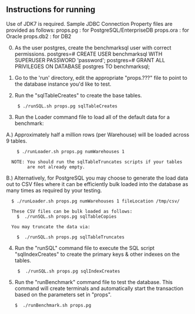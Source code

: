 
Instructions for running
------------------------
Use of JDK7 is required.   Sample JDBC Connection Property files are provided as follows:
  props.pg  : for PostgreSQL/EnterpriseDB
  props.ora : for Oracle
  props.db2 : for DB2

0. As the user postgres, create the benchmarksql user with correct permissions.
	postgres=# CREATE USER benchmarksql WITH SUPERUSER PASSWORD 'password';
	postgres=# GRANT ALL PRIVILEGES ON DATABASE postgres TO benchmarksql;

1. Go to the 'run' directory, edit the appropriate "props.???" 
   file to point to the database instance you'd like to test.   

2. Run the "sqlTableCreates" to create the base tables.

        $ ./runSQL.sh props.pg sqlTableCreates


3. Run the Loader command file to load all of the default data 
   for a benchmark:


  A.) Approximately half a million rows (per Warehouse) will be loaded 
      across 9 tables.  

        $ ./runLoader.sh props.pg numWarehouses 1

      NOTE: You should run the sqlTableTruncates scripts if your tables
            are not already empty.
      
  B.) Alternatively, for PostgreSQL you may choose to generate the 
      load data out to CSV files where it can be efficiently 
      bulk loaded into the database as many times as required by your 
      testing.

      $ ./runLoader.sh props.pg numWarehouses 1 fileLocation /tmp/csv/   
        
      These CSV files can be bulk loaded as follows:
        $  ./runSQL.sh props.pg sqlTableCopies

      You may truncate the data via:

        $  ./runSQL.sh props.pg sqlTableTruncates

4. Run the "runSQL" command file to execute the SQL script 
   "sqlIndexCreates" to create the primary keys & other indexes 
   on the tables.

        $  ./runSQL.sh props.pg sqlIndexCreates


5. Run the "runBenchmark" command file to test the database. This command 
   will create terminals and automatically start the transaction based on 
   the parameters set in "props". 

       $  ./runBenchmark.sh props.pg

